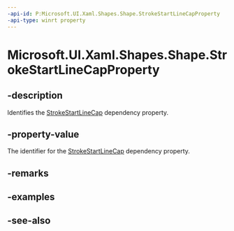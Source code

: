 ```yaml
---
-api-id: P:Microsoft.UI.Xaml.Shapes.Shape.StrokeStartLineCapProperty
-api-type: winrt property
---
```


<!-- Property syntax
public Windows.UI.Xaml.DependencyProperty StrokeStartLineCapProperty { get; }
-->

# Microsoft.UI.Xaml.Shapes.Shape.StrokeStartLineCapProperty

## -description
Identifies the [StrokeStartLineCap](shape_strokestartlinecap.md) dependency property.

## -property-value
The identifier for the [StrokeStartLineCap](shape_strokestartlinecap.md) dependency property.

## -remarks

## -examples

## -see-also

